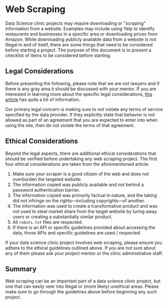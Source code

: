 # Web Scraping

Data Science clinic projects may require downloading or "scraping" information from a website. Examples may include using Yelp to identify restaurants and businesses in a specific area or downloading prices from Amazon. While downloading publicly available data from a website is not illegal in and of itself, there are some things that need to be considered before starting a project. The purpose of this document is to present a checklist of items to be considered before starting.

## Legal Considerations

Before presenting the following, please note that we are not lawyers and if there is any gray area it should be discussed with your mentor. If you are interested in learning more about the specific legal considerations, [this article](https://digitalcommons.pepperdine.edu/cgi/viewcontent.cgi?article=1194&context=jbel) has quite a bit of information. 

Our primary legal concern is making sure to _not_ violate any terms of service specified by the data provider. If they explicitly state that behavior is not allowed as part of an agreement that you are expected to enter into when using the site, then do not violate the terms of that agreement.

## Ethical Considerations

Beyond the legal aspects, there are additional ethical considerations that should be verified before undertaking any web scraping project. The first four ethical considerations are taken from the aforementioned article:

1. Make sure your scraper is a good citizen of the web and does not overburden the targeted website.
2. The information copied was publicly available and not behind a password authentication barrier.
3. The information copied was primarily factual in nature, and the taking did not infringe on the rights—including copyrights—of
another.
4. The information was used to create a transformative product and was not used to steal market share from the target website by
luring away users or creating a substantially similar product.
5. All `robots.txt` files are respected. 
6. If there is an API or specific guidelines provided about accessing the data, those APIs and specific guidelines are used / respected.

If your data science clinic project involves web scraping, please ensure you adhere to the ethical guidelines outlined above. If you are not sure about any of them please ask your project mentor or the clinic administrative staff.

## Summary

Web scraping can be an important part of a data science clinic project, but one that can easily veer into illegal or (more likely) unethical areas. Please make sure to go through the guidelines above before beginning any such project.